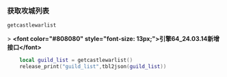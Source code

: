 ### 获取攻城列表

`getcastlewarlist`

&gt; **&lt;font color="#808080" style="font-size: 13px;"&gt;引擎64_24.03.14新增接口&lt;/font&gt;**

```lua
    local guild_list = getcastlewarlist()
    release_print("guild_list",tbl2json(guild_list))
```

